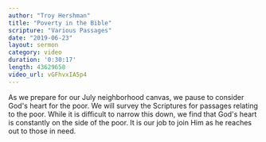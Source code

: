 ```yaml
---
author: "Troy Hershman"
title: "Poverty in the Bible"
scripture: "Various Passages"
date: "2019-06-23"
layout: sermon
category: video
duration: '0:30:17'
length: 43629658
video_url: vGFhvxIA5p4
---
```


As we prepare for our July neighborhood canvas, we pause to consider God's heart for the poor. We will survey the Scriptures for passages relating to the poor. While it is difficult to narrow this down, we find that God's heart is constantly on the side of the poor. It is our job to join Him as he reaches out to those in need.
